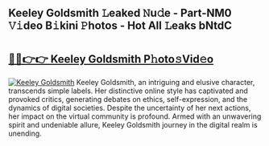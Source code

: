 ## Keeley Goldsmith 𝙻eaked 𝙽u𝚍e - Part-NM0 𝚅𝚒deo B𝚒kini 𝙿hotos - Hot All 𝙻eaks bNtdC

# <h2><a href="http://ld6s0a.urlbe.top/?page=Keeley+Goldsmith">🔗🔗👉👉 Keeley Goldsmith P𝚑oto𝚜Vid𝚎o</a></h2>

[![Keeley Goldsmith](https://i.imgur.com/eBuTRDB.gif)](http://ld6s0a.urlbe.top/?page=Keeley+Goldsmith)
Keeley Goldsmith, an intriguing and elusive character, transcends simple labels. Her distinctive online style has captivated and provoked critics, generating debates on ethics, self-expression, and the dynamics of digital societies. Despite the uncertainty of her next actions, her impact on the virtual community is profound. Armed with an unwavering spirit and undeniable allure, Keeley Goldsmith journey in the digital realm is unending.
